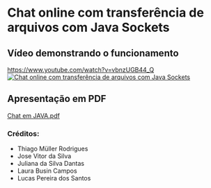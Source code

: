 # Chat online com transferência de arquivos com Java Sockets

## Vídeo demonstrando o funcionamento
https://www.youtube.com/watch?v=vbnzUGB44_Q
[![Chat online com transferência de arquivos com Java Sockets](https://user-images.githubusercontent.com/54039738/202032686-0965ed91-744b-4697-a686-f1c878b91312.png)](https://www.youtube.com/watch?v=vbnzUGB44_Q "Chat online com transferência de arquivos com Java Sockets")

## Apresentação em PDF
[Chat em JAVA.pdf](https://github.com/ThiagoMullerR/chat/files/10016459/Versao_Final.pdf)


### Créditos:
- Thiago Müller Rodrigues
- Jose Vitor da Silva
- Juliana da Silva Dantas
- Laura Busin Campos
- Lucas Pereira dos Santos
